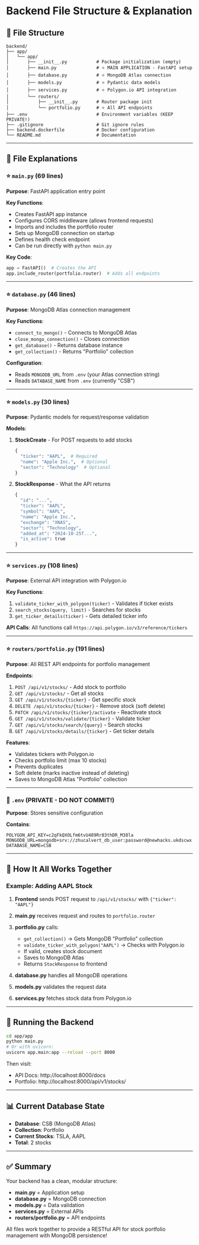 # Backend File Structure & Explanation

## 📁 File Structure

```
backend/
├── app/
│   └── app/
│       ├── __init__.py           # Package initialization (empty)
│       ├── main.py               # ⭐ MAIN APPLICATION - FastAPI setup
│       ├── database.py           # ⭐ MongoDB Atlas connection
│       ├── models.py             # ⭐ Pydantic data models
│       ├── services.py           # ⭐ Polygon.io API integration
│       └── routers/
│           ├── __init__.py       # Router package init
│           └── portfolio.py      # ⭐ All API endpoints
├── .env                          # Environment variables (KEEP PRIVATE!)
├── .gitignore                    # Git ignore rules
├── backend.dockerfile            # Docker configuration
└── README.md                     # Documentation

```

---

## 📝 File Explanations

### ⭐ `main.py` (69 lines)
**Purpose**: FastAPI application entry point

**Key Functions**:
- Creates FastAPI app instance
- Configures CORS middleware (allows frontend requests)
- Imports and includes the portfolio router
- Sets up MongoDB connection on startup
- Defines health check endpoint
- Can be run directly with `python main.py`

**Key Code**:
```python
app = FastAPI()  # Creates the API
app.include_router(portfolio.router)  # Adds all endpoints
```

---

### ⭐ `database.py` (46 lines)
**Purpose**: MongoDB Atlas connection management

**Key Functions**:
- `connect_to_mongo()` - Connects to MongoDB Atlas
- `close_mongo_connection()` - Closes connection
- `get_database()` - Returns database instance
- `get_collection()` - Returns "Portfolio" collection

**Configuration**:
- Reads `MONGODB_URL` from `.env` (your Atlas connection string)
- Reads `DATABASE_NAME` from `.env` (currently "CSB")

---

### ⭐ `models.py` (30 lines)
**Purpose**: Pydantic models for request/response validation

**Models**:
1. **StockCreate** - For POST requests to add stocks
   ```python
   {
     "ticker": "AAPL",  # Required
     "name": "Apple Inc.",  # Optional
     "sector": "Technology"  # Optional
   }
   ```

2. **StockResponse** - What the API returns
   ```python
   {
     "id": "...",
     "ticker": "AAPL",
     "symbol": "AAPL",
     "name": "Apple Inc.",
     "exchange": "XNAS",
     "sector": "Technology",
     "added_at": "2024-10-25T...",
     "is_active": true
   }
   ```

---

### ⭐ `services.py` (108 lines)
**Purpose**: External API integration with Polygon.io

**Key Functions**:
1. `validate_ticker_with_polygon(ticker)` - Validates if ticker exists
2. `search_stocks(query, limit)` - Searches for stocks
3. `get_ticker_details(ticker)` - Gets detailed ticker info

**API Calls**: All functions call `https://api.polygon.io/v3/reference/tickers`

---

### ⭐ `routers/portfolio.py` (191 lines)
**Purpose**: All REST API endpoints for portfolio management

**Endpoints**:
1. `POST /api/v1/stocks/` - Add stock to portfolio
2. `GET /api/v1/stocks/` - Get all stocks
3. `GET /api/v1/stocks/{ticker}` - Get specific stock
4. `DELETE /api/v1/stocks/{ticker}` - Remove stock (soft delete)
5. `PATCH /api/v1/stocks/{ticker}/activate` - Reactivate stock
6. `GET /api/v1/stocks/validate/{ticker}` - Validate ticker
7. `GET /api/v1/stocks/search/{query}` - Search stocks
8. `GET /api/v1/stocks/details/{ticker}` - Get ticker details

**Features**:
- Validates tickers with Polygon.io
- Checks portfolio limit (max 10 stocks)
- Prevents duplicates
- Soft delete (marks inactive instead of deleting)
- Saves to MongoDB Atlas "Portfolio" collection

---

### 📄 `.env` (PRIVATE - DO NOT COMMIT!)
**Purpose**: Stores sensitive configuration

**Contains**:
```env
POLYGON_API_KEY=c2qFkQXOLfm6tvU489Rr83thDR_M38la
MONGODB_URL=mongodb+srv://zhucalvert_db_user:password@newhacks.ukdscwx.mongodb.net/
DATABASE_NAME=CSB
```

---

## 🔄 How It All Works Together

### Example: Adding AAPL Stock

1. **Frontend** sends POST request to `/api/v1/stocks/` with `{"ticker": "AAPL"}`

2. **main.py** receives request and routes to `portfolio.router`

3. **portfolio.py** calls:
   - `get_collection()` → Gets MongoDB "Portfolio" collection
   - `validate_ticker_with_polygon("AAPL")` → Checks with Polygon.io
   - If valid, creates stock document
   - Saves to MongoDB Atlas
   - Returns `StockResponse` to frontend

4. **database.py** handles all MongoDB operations

5. **models.py** validates the request data

6. **services.py** fetches stock data from Polygon.io

---

## 🚀 Running the Backend

```bash
cd app/app
python main.py
# Or with uvicorn:
uvicorn app.main:app --reload --port 8000
```

Then visit:
- API Docs: http://localhost:8000/docs
- Portfolio: http://localhost:8000/api/v1/stocks/

---

## 📊 Current Database State

- **Database**: CSB (MongoDB Atlas)
- **Collection**: Portfolio
- **Current Stocks**: TSLA, AAPL
- **Total**: 2 stocks

---

## ✅ Summary

Your backend has a clean, modular structure:
- **main.py** = Application setup
- **database.py** = MongoDB connection
- **models.py** = Data validation
- **services.py** = External APIs
- **routers/portfolio.py** = API endpoints

All files work together to provide a RESTful API for stock portfolio management with MongoDB persistence!
